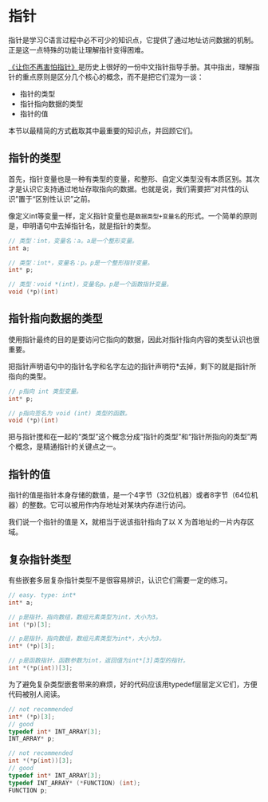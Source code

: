 # 指针

指针是学习C语言过程中必不可少的知识点，它提供了通过地址访问数据的机制。正是这一点特殊的功能让理解指针变得困难。

[《让你不再害怕指针》](让你不再害怕指针.pdf)是历史上很好的一份中文指针指导手册。其中指出，理解指针的重点原则是区分几个核心的概念，而不是把它们混为一谈：
* 指针的类型
* 指针指向数据的类型
* 指针的值

本节以最精简的方式截取其中最重要的知识点，并回顾它们。

## 指针的类型

首先，指针变量也是一种有类型的变量，和整形、自定义类型没有本质区别。其次才是认识它支持通过地址存取指向的数据。也就是说，我们需要把“对共性的认识”置于“区别性认识”之前。

像定义int等变量一样，定义指针变量也是`数据类型+变量名`的形式。一个简单的原则是，申明语句中去掉指针名，就是指针的类型。

```cpp
// 类型：int，变量名：a。a是一个整形变量。
int a;

// 类型：int*，变量名：p。p是一个整形指针变量。
int* p;

// 类型：void *(int)，变量名p。p是一个函数指针变量。
void (*p)(int)
```

## 指针指向数据的类型

使用指针最终的目的是要访问它指向的数据，因此对指针指向内容的类型认识也很重要。

把指针声明语句中的指针名字和名字左边的指针声明符*去掉，剩下的就是指针所指向的类型。

```cpp
// p指向 int 类型变量。
int* p;

// p指向签名为 void (int) 类型的函数。
void (*p)(int)
```

把与指针搅和在一起的“类型”这个概念分成“指针的类型”和“指针所指向的类型”两个概念，是精通指针的关键点之一。

## 指针的值

指针的值是指针本身存储的数值，是一个4字节（32位机器）或者8字节（64位机器）的整数。它可以被用作内存地址对某块内存进行访问。

我们说一个指针的值是 X，就相当于说该指针指向了以 X 为首地址的一片内存区域。

## 复杂指针类型

有些嵌套多层复杂指针类型不是很容易辨识，认识它们需要一定的练习。

```cpp
// easy. type: int*
int* a;

// p是指针，指向数组，数组元素类型为int，大小为3。
int (*p)[3];

// p是指针，指向数组，数组元素类型为int*，大小为3。
int* (*p)[3];

// p是函数指针，函数参数为int，返回值为int*[3]类型的指针。
int *(*p(int))[3];
```

为了避免复杂类型嵌套带来的麻烦，好的代码应该用typedef层层定义它们，方便代码被别人阅读。

```cpp
// not recommended
int* (*p)[3];
// good
typedef int* INT_ARRAY[3];
INT_ARRAY* p;

// not recommended
int *(*p(int))[3];
// good
typedef int* INT_ARRAY[3];
typedef INT_ARRAY* (*FUNCTION) (int);
FUNCTION p;
```
